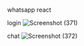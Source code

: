 
whatsapp react

login
![Screenshot (371)](https://user-images.githubusercontent.com/69466504/236686846-3c689da5-b6aa-407a-b534-74917c1f5311.jpg)

chat
![Screenshot (372)](https://user-images.githubusercontent.com/69466504/236686851-77e00912-e5b9-4e0f-901d-e415f2d24250.jpg)
